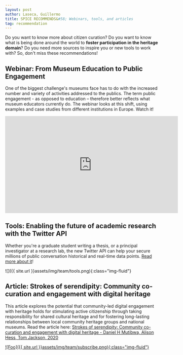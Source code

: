 ```yaml
---
layout: post
author: Laseca, Guillermo
title: SPICE RECOMMENDS&#58; Webinars, tools, and articles
tag: recommendation
---
```



Do you want to know more about citizen curation? Do you want to know what is being done around the world to **foster participation in the heritage domain**? Do you need more sources to inspire you or new tools to work with? So, don&#39;t miss these recommendations!

<h2>Webinar: From Museum Education to Public Engagement </h2>

One of the biggest challenge&#39;s museums face has to do with the increased number and variety of activities addressed to the publics. The term public engagement - as opposed to education – therefore better reflects what museum educators currently do. The webinar looks at this shift, using examples and case studies from different institutions in Europe. Watch it!

<iframe width="560" height="315" src="https://www.youtube.com/embed/_JKcWSD2lQI" frameborder="0" allow="accelerometer; autoplay; clipboard-write; encrypted-media; gyroscope; picture-in-picture" allowfullscreen></iframe>

<h2>Tools: Enabling the future of academic research with the Twitter API </h2>

Whether you&#39;re a graduate student writing a thesis, or a principal investigator at a research lab, the new Twitter API can help your secure millions of public conversation historical and real-time data points. [Read more about it](https://blog.twitter.com/developer/en_us/topics/tools/2021/enabling-the-future-of-academic-research-with-the-twitter-api.html)!

![]({{ site.url }}assets/img/team/tools.png){:class="img-fluid"}

<h2>Article: Strokes of serendipity: Community co-curation and engagement with digital heritage</h2>

This article explores the potential that community-led digital engagement with heritage holds for stimulating active citizenship through taking responsibility for shared cultural heritage and for fostering long-lasting relationships between local community heritage groups and national museums. Read the article here: [Strokes of serendipity: Community co-curation and engagement with digital heritage - Daniel H Mutibwa, Alison Hess, Tom Jackson, 2020](https://journals.sagepub.com/doi/abs/10.1177/1354856518772030)

<a href="https://mailchi.mp/527074f97a05/newsspice" rel="SUBSCRIBE TO SPICE BY CLICKING NEWSLETTER HERE!">![Foo]({{ site.url }}assets/img/team/subscribe.png){:class="img-fluid"}</a>